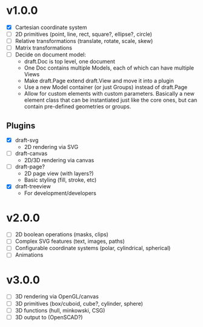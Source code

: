 # v1.0.0

- [x] Cartesian coordinate system
- [ ] 2D primitives (point, line, rect, square?, ellipse?, circle)
- [ ] Relative transformations (translate, rotate, scale, skew)
- [ ] Matrix transformations
- [ ] Decide on document model:
  - draft.Doc is top level, one document
  - One Doc contains multiple Models, each of which can have multiple Views
  - Make draft.Page extend draft.View and move it into a plugin
  - Use a new Model container (or just Groups) instead of draft.Page
  - Allow for custom elements with custom parameters. Basically a new element class that can be instantiated just like the core ones, but can contain pre-defined geometries or groups.

## Plugins

- [x] draft-svg
  - 2D rendering via SVG
- [ ] draft-canvas
  - 2D/3D rendering via canvas
- [ ] draft-page?
  - 2D page view (with layers?)
  - Basic styling (fill, stroke, etc)
- [x] draft-treeview
  - For development/developers

# v2.0.0

- [ ] 2D boolean operations (masks, clips)
- [ ] Complex SVG features (text, images, paths)
- [ ] Configurable coordinate systems (polar, cylindrical, spherical)
- [ ] Animations

# v3.0.0

- [ ] 3D rendering via OpenGL/canvas
- [ ] 3D primitives (box/cuboid, cube?, cylinder, sphere)
- [ ] 3D functions (hull, minkowski, CSG)
- [ ] 3D output to (OpenSCAD?)
